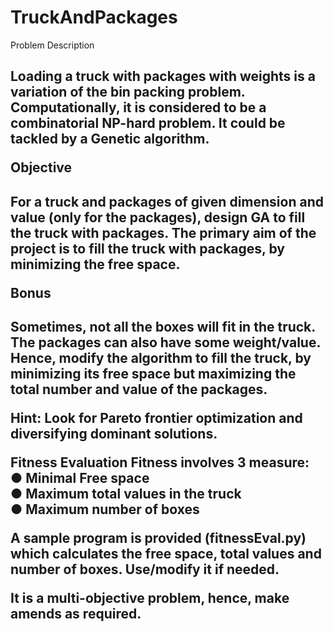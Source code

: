 # TruckAndPackages
Problem Description <h2/>
Loading a truck with packages with weights is a variation of the bin packing problem. Computationally, it is considered to be a combinatorial NP-hard problem. It could be tackled by a Genetic algorithm.

Objective <h2/>
For a truck and packages of given dimension and value (only for the packages), design GA to fill the truck with packages. The primary aim of the project is to fill the truck with packages, by minimizing the free space.

Bonus <h2/>

Sometimes, not all the boxes will fit in the truck. The packages can also have some weight/value. Hence, modify the algorithm to fill the truck, by minimizing its free space but maximizing the total number and value of the packages. 

Hint: Look for Pareto frontier optimization and diversifying dominant solutions. 


Fitness Evaluation
Fitness involves 3 measure: <br/>
●	Minimal Free space <br/>
●	Maximum total values in the truck <br/>
●	Maximum number of boxes <br/>

A sample program is provided (fitnessEval.py) which calculates the free space, total values and number of boxes. Use/modify it if needed.

It is a multi-objective problem, hence, make amends as required.
